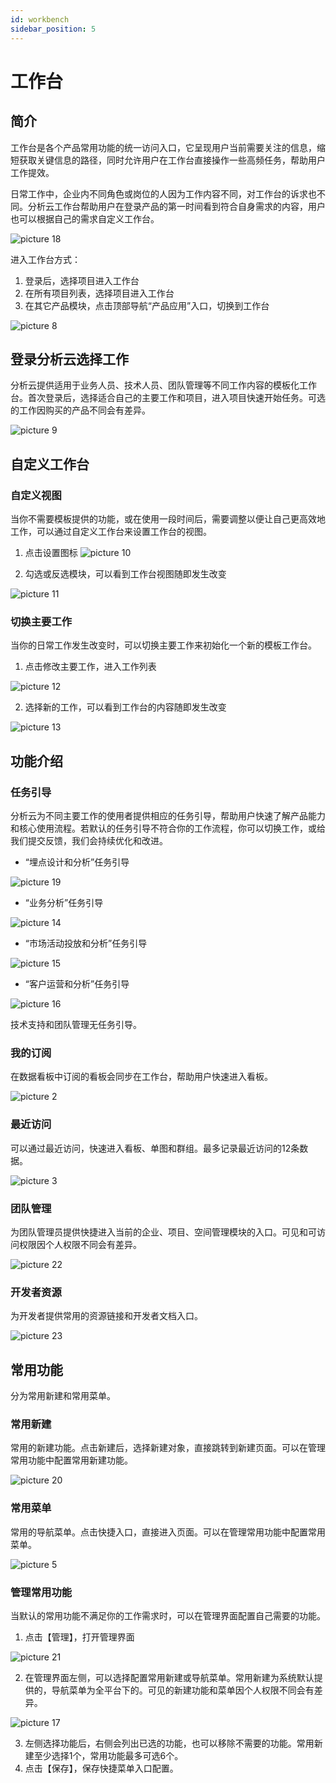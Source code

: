 ```yaml
---
id: workbench
sidebar_position: 5
---
```


# 工作台

## 简介

工作台是各个产品常用功能的统一访问入口，它呈现用户当前需要关注的信息，缩短获取关键信息的路径，同时允许用户在工作台直接操作一些高频任务，帮助用户工作提效。

日常工作中，企业内不同角色或岗位的人因为工作内容不同，对工作台的诉求也不同。分析云工作台帮助用户在登录产品的第一时间看到符合自身需求的内容，用户也可以根据自己的需求自定义工作台。

![picture 18](/img/ad5367546ced873bc61357a9932ccf80ba35d043497abaca70b445bc70b0d01e_pic_1692675903239_2023-08-22.png)  

进入工作台方式：
1. 登录后，选择项目进入工作台
2. 在所有项目列表，选择项目进入工作台
3. 在其它产品模块，点击顶部导航“产品应用”入口，切换到工作台

![picture 8](/img/ddc06b4d89c3ce996cabcfa623c6da577d7734612e372ab8ba1a928caed8b87f_pic_1692674074160_2023-08-22.png)  

## 登录分析云选择工作
分析云提供适用于业务人员、技术人员、团队管理等不同工作内容的模板化工作台。首次登录后，选择适合自己的主要工作和项目，进入项目快速开始任务。可选的工作因购买的产品不同会有差异。

![picture 9](/img/f8d1c523504d96d15820ca27e720049615388d28332e1dfb2ea5e236ac4f2e6b_pic_1692674148588_2023-08-22.png)  

## 自定义工作台

### 自定义视图

当你不需要模板提供的功能，或在使用一段时间后，需要调整以便让自己更高效地工作，可以通过自定义工作台来设置工作台的视图。

1. 点击设置图标 ![picture 10](/img/abfaf3dd4ec232c1c651c1a49ee0c06790a710f337ada7243f64ad068e9881bb_%24%7Bfilename%7D_2023-08-22.png)  

2. 勾选或反选模块，可以看到工作台视图随即发生改变

![picture 11](/img/2c60e5d2dfbc01e14cf040751dc77d654fe64bd2dc265189101fe79c6a6aaa5b_pic_1692674256483_2023-08-22.png)  

### 切换主要工作

当你的日常工作发生改变时，可以切换主要工作来初始化一个新的模板工作台。

1. 点击修改主要工作，进入工作列表

![picture 12](/img/95a63dd467b4ed87b9a2f17b3cfdf25ef604a9775afdee474b34ecf02734744b_pic_1692674307226_2023-08-22.png)  

2. 选择新的工作，可以看到工作台的内容随即发生改变

![picture 13](/img/41e05daa63270671f930a69a557be988b5f44d2981e2ff11a5a3c2f80db5cdab_pic_1692674643276_2023-08-22.png)  

## 功能介绍

### 任务引导

分析云为不同主要工作的使用者提供相应的任务引导，帮助用户快速了解产品能力和核心使用流程。若默认的任务引导不符合你的工作流程，你可以切换工作，或给我们提交反馈，我们会持续优化和改进。

- “埋点设计和分析”任务引导

![picture 19](/img/f66e5e9be648b4ba31903229bbc177d67c676638a6f1e185f3d5e4f587e272f0_pic_1692675969119_2023-08-22.png)  

- “业务分析”任务引导

![picture 14](/img/2ed9c7a9519e26db3406cf7af02f1b0e97b38657e6f3bdde9d3d9a0373c92953_pic_1692674714012_2023-08-22.png)  

- “市场活动投放和分析”任务引导

![picture 15](/img/29576473ba697cfecf7ca84a9fc61af23a030300ae7040c91b155f8b550d2152_%24%7Bfilename%7D_2023-08-22.png)  

- “客户运营和分析”任务引导

![picture 16](/img/3d9621d67859ac90d65d72c1771336055d0f473f4cb3e4120bd9fd2e83fbd140_pic_1692674774908_2023-08-22.png)  

技术支持和团队管理无任务引导。

### 我的订阅

在数据看板中订阅的看板会同步在工作台，帮助用户快速进入看板。

![picture 2](/img/cdb207a564f43255dbad77e5799bf9f382a8fdaeb22c07d35b253753ec87c6e5_pic_1691030782113_2023-08-03.png)  

### 最近访问

可以通过最近访问，快速进入看板、单图和群组。最多记录最近访问的12条数据。

![picture 3](/img/d59349b1fb756a7c6b555171180ad49219f9e9d7b0911e5905f9448f80d59ae1_pic_1691030840601_2023-08-03.png)  

### 团队管理

为团队管理员提供快捷进入当前的企业、项目、空间管理模块的入口。可见和可访问权限因个人权限不同会有差异。

![picture 22](/img/fbebaa9976c5ec434f81eefd3d037af139d21753d140fc9bbb50c2312461f10b_pic_1692677094220_2023-08-22.png)  

### 开发者资源

为开发者提供常用的资源链接和开发者文档入口。

![picture 23](/img/0d5e50972bb7c4c768c295bc352551c3a082cd520d705c65d48aac86822493db_pic_1692677127204_2023-08-22.png)  

## 常用功能

分为常用新建和常用菜单。

### 常用新建

常用的新建功能。点击新建后，选择新建对象，直接跳转到新建页面。可以在管理常用功能中配置常用新建功能。

![picture 20](/img/9706ff0fbae76ce9988df3dd8b8eb7632715a1f4f24b8f559f9e6219e8f9d999_pic_1692676032559_2023-08-22.png)  

### 常用菜单

常用的导航菜单。点击快捷入口，直接进入页面。可以在管理常用功能中配置常用菜单。

![picture 5](/img/b97526bd764323851b929d108f53631ae0a85b6ca373c8d47f7320b0665e7802_pic_1691031062229_2023-08-03.png)  

### 管理常用功能

当默认的常用功能不满足你的工作需求时，可以在管理界面配置自己需要的功能。

1. 点击【管理】，打开管理界面

![picture 21](/img/d5fad12635e2991b734f028b8e6980a333580bb3c814280651c1e549b5f0cea6_pic_1692676058787_2023-08-22.png)  

2. 在管理界面左侧，可以选择配置常用新建或导航菜单。常用新建为系统默认提供的，导航菜单为全平台下的。可见的新建功能和菜单因个人权限不同会有差异。

![picture 17](/img/90f2231b2aba2e94e29fb8e2c35c872fd8fc8304da961dfca15e29ea597db3a7_pic_1692675064894_2023-08-22.png)  

3. 左侧选择功能后，右侧会列出已选的功能，也可以移除不需要的功能。常用新建至少选择1个，常用功能最多可选6个。
4. 点击【保存】，保存快捷菜单入口配置。